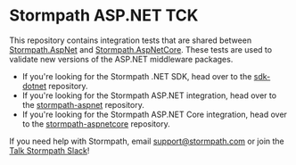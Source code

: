 # Stormpath ASP.NET TCK

This repository contains integration tests that are shared between [Stormpath.AspNet](https://github.com/stormpath/stormpath-aspnet) and [Stormpath.AspNetCore](https://github.com/stormpath/stormpath-aspnetcore). These tests are used to validate new versions of the ASP.NET middleware packages.

* If you're looking for the Stormpath .NET SDK, head over to the [sdk-dotnet](https://github.com/stormpath/stormpath-aspnet) repository.
* If you're looking for the Stormpath ASP.NET integration, head over to the [stormpath-aspnet](https://github.com/stormpath/stormpath-aspnet) repository.
* If you're looking for the Stormpath ASP.NET Core integration, head over to the [stormpath-aspnetcore](https://github.com/stormpath/stormpath-aspnetcore) repository.

If you need help with Stormpath, email support@stormpath.com or join the [Talk Stormpath Slack](https://talkstormpath.shipit.xyz/)!
